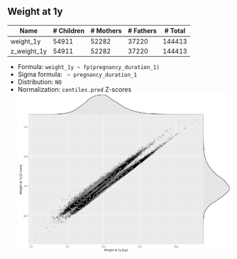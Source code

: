 ## Weight at 1y

| Name | # Children | # Mothers | # Fathers | # Total |
| ---- | ---------- | --------- | --------- | ------- |
| weight_1y | 54911 | 52282 | 37220 | 144413 |
| z_weight_1y | 54911 | 52282 | 37220 | 144413 |

- Formula: `weight_1y ~ fp(pregnancy_duration_1)`
- Sigma formula: ` ~ pregnancy_duration_1`
- Distribution: `NO`
- Normalization: `centiles.pred` Z-scores
![](plots/z_weight_1y_vs_weight_1y_child.png)


